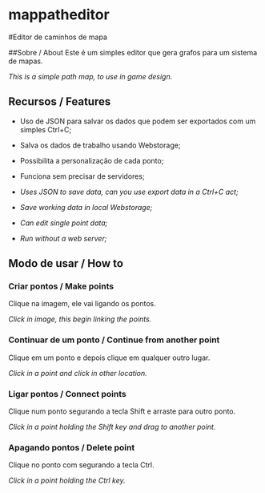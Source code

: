 mappatheditor
=============

#Editor de caminhos de mapa

##Sobre / About
Este é um simples editor que gera grafos para um sistema de mapas.

*This is a simple path map, to use in game design.*

## Recursos / Features
- Uso de JSON para salvar os dados que podem ser exportados com um simples Ctrl+C;
- Salva os dados de trabalho usando Webstorage;
- Possibilita a personalização de cada ponto;
- Funciona sem precisar de servidores;

- *Uses JSON to save data, can you use export data in a Ctrl+C act;*
- *Save working data in local Webstorage;*
- *Can edit single point data;*
- *Run without a web server;*

## Modo de usar / How to

### Criar pontos / Make points
Clique na imagem, ele vai ligando os pontos.

*Click in image, this begin linking the points.*

### Continuar de um ponto / Continue from another point
Clique em um ponto e depois clique em qualquer outro lugar.

*Click in a point and click in other location.*

### Ligar pontos / Connect points
Clique num ponto segurando a tecla Shift e arraste para outro ponto.

*Click in a point holding the Shift key and drag to another point.*

### Apagando pontos / Delete point
Clique no ponto com segurando a tecla Ctrl.

*Click in a point holding the Ctrl key.*
